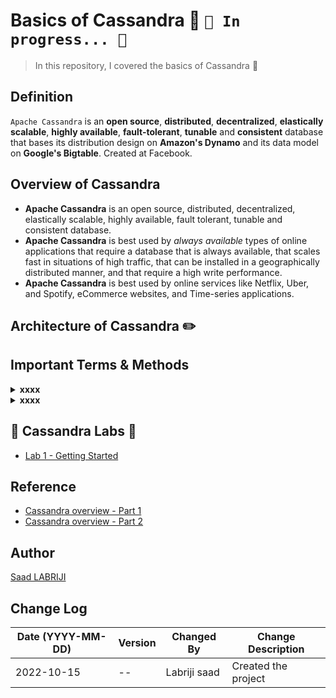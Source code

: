 # Basics of Cassandra 🧿 `🚧 In progress... 🚧`
>In this repository, I covered the basics of Cassandra 🧿


## Definition 
`Apache Cassandra` is an **open source**, **distributed**, **decentralized**, **elastically scalable**, **highly available**, **fault-tolerant**, **tunable** and **consistent** database that bases its distribution design on **Amazon's Dynamo** and its data model on **Google's Bigtable**. Created at Facebook.


## Overview of Cassandra 
- **Apache Cassandra** is an open source, distributed, decentralized, elastically scalable, highly available, fault tolerant, tunable and consistent database. 
- **Apache Cassandra** is best used by *always available* types of online applications that require a database that is always available, that scales fast in situations of high traffic, that can be installed in a geographically distributed manner, and that require a high write performance. 
- **Apache Cassandra** is best used by online services like Netflix, Uber, and Spotify, eCommerce websites, and Time-series applications.

## Architecture of Cassandra ✏️


## Important Terms & Methods

<details>
<summary><b>xxxx</b></summary>

</details>

<details>
<summary><b>xxxx</b></summary>
xxxx
</details>


## 🧿 Cassandra Labs 🧪
- [Lab 1 - Getting Started](...)


## Reference
- [Cassandra overview - Part 1](https://medium.com/@aymannaitcherif/beginners-guide-to-learn-cassandra-part-1-cassandra-overview-bf1634e4ce30)
- [Cassandra overview - Part 2](https://medium.com/@aymannaitcherif/beginners-guide-to-learn-cassandra-part-2-4e8511a4838f)


## Author
<a href="https://www.linkedin.com/in/labrijisaad/" target="_blank">Saad LABRIJI</a>


## Change Log
| Date (YYYY-MM-DD) | Version | Changed By    | Change Description                                 |
| ----------------- | ------- | ------------- | -------------------------------------------------- |
| 2022-10-15        |   --    | Labriji saad  | Created the project                                |
